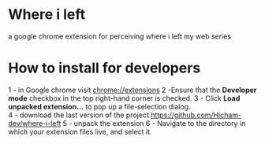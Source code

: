 # Where i left
a google chrome extension for perceiving where i left my web series

# How to install for developers
1 - in Google chrome visit <a href="chrome://extensions">chrome://extensions</a> 
2 -Ensure that the <strong>Developer mode</strong> checkbox in the top right-hand corner is checked.
3 - Click <strong>Load unpacked extension…</strong> to pop up a file-selection dialog.  
4 - download the last version of the project <a href="https://github.com/Hicham-dev/where-i-left" >https://github.com/Hicham-dev/where-i-left</a>
5 - unpack the extension 
6 - Navigate to the directory in which your extension files live, and select it.
 
